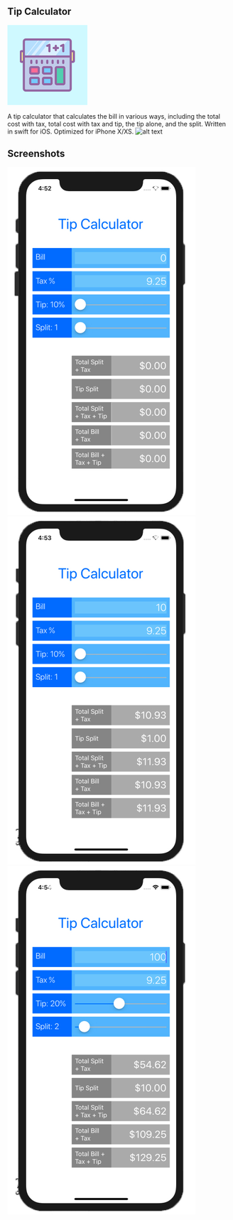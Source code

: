 ## Tip Calculator

<img src="/Screenshots/TipIcon.png"/> 

A tip calculator that calculates the bill in various ways, including the total cost with tax, total cost with tax and tip, the tip alone, and the split. Written in swift for iOS. Optimized for iPhone X/XS.
![alt text](https://github.com/tammytr/Screenshots/screenshot1.jpg)


## Screenshots
<img src="/Screenshots/screenshot1.jpg"/> <img src="/Screenshots/screenshot2.jpg"/> <img src="/Screenshots/screenshot3.jpg"/> 
